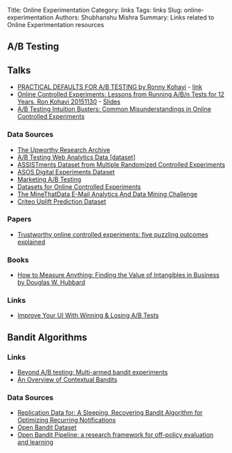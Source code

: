 Title: Online Experimentation
Category: links
Tags: links
Slug: online-experimentation
Authors: Shubhanshu Mishra
Summary: Links related to Online Experimentation resources


## A/B Testing

## Talks

* [PRACTICAL DEFAULTS FOR A/B TESTING by Ronny Kohavi](https://drive.google.com/file/d/18jukd0M4PgHpBKC_uDFQREMyIYSS3qiL/view) - [link](https://conversionhotel.com/session/keynote-2022-practical-defaults-for-abtesting/)
* [Online Controlled Experiments: Lessons from Running A/B/n Tests for 12 Years, Ron Kohavi 20151130](https://www.youtube.com/watch?v=qtboCGd_hTA) - [Slides](https://exp-platform.com/kdd2015keynotekohavi/)
* [A/B Testing Intuition Busters: Common Misunderstandings in Online Controlled Experiments](https://exp-platform.com/abtestingintuitionbusters/)

### Data Sources
* [The Upworthy Research Archive](https://osf.io/jd64p/)
* [A/B Testing Web Analytics Data [dataset]](https://scholarworks.montana.edu/xmlui/handle/1/3507)
* [ASSISTments Dataset from Multiple Randomized Controlled Experiments](https://sites.google.com/site/las2016data/data/thison?authuser=0)
* [ASOS Digital Experiments Dataset](https://osf.io/64jsb/)
* [Marketing A/B Testing](https://www.kaggle.com/datasets/faviovaz/marketing-ab-testing)
* [Datasets for Online Controlled Experiments](https://arxiv.org/abs/2111.10198)
* [The MineThatData E-Mail Analytics And Data Mining Challenge](https://blog.minethatdata.com/2008/03/minethatdata-e-mail-analytics-and-data.html)
* [Criteo Uplift Prediction Dataset](https://ailab.criteo.com/criteo-uplift-prediction-dataset/)

### Papers

* [Trustworthy online controlled experiments: five puzzling outcomes explained](https://dl.acm.org/doi/10.1145/2339530.2339653)

### Books

* [How to Measure Anything: Finding the Value of Intangibles in Business by Douglas W. Hubbard](https://www.amazon.com/How-Measure-Anything-Intangibles-Business/dp/1118539273)

### Links
* [Improve Your UI With Winning & Losing A/B Tests](https://goodui.org/)

## Bandit Algorithms

### Links
* [Beyond A/B testing: Multi-armed bandit experiments](https://www.dynamicyield.com/lesson/contextual-bandit-optimization/)
* [An Overview of Contextual Bandits](https://towardsdatascience.com/an-overview-of-contextual-bandits-53ac3aa45034)


### Data Sources
* [Replication Data for: A Sleeping, Recovering Bandit Algorithm for Optimizing Recurring Notifications](https://dataverse.harvard.edu/dataset.xhtml?persistentId=doi:10.7910/DVN/23ZWVI)
* [Open Bandit Dataset](https://research.zozo.com/data.html)
* [Open Bandit Pipeline: a research framework for off-policy evaluation and learning](https://github.com/st-tech/zr-obp)
